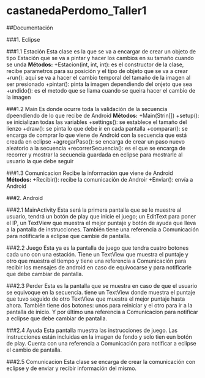 # castanedaPerdomo_Taller1

##Documentación

###1. Eclipse

###1.1 Estación
Esta clase es la que se va a encargar de crear un objeto de tipo Estación que se va a pintar y hacer los cambios en su tamaño cuando se unda
**Métodos:**
+Estacion(int, int, int): es el constructor de la clase, recibe parametros para su posición y el tipo de objeto que se va a crear
+run(): aquí se va a hacer el cambio temporal del tamaño de la imagen al ser presionado
+pintar(): pinta la imagen dependiendo del onjeto que sea
+undido(): es el metodo que se llama cuando se queira hacer el cambio de la imagen

###1.2 Main
Es donde ocurre toda la validación de la secuencia dpeendiendo de lo que recibe de Android
**Métodos:**
+Main(Strin[])
+setup(): se inicializan todas las variables
+settings(): se establece el tamaño del lienzo
+draw(): se pinta lo que debe ir en cada pantalla
+comparar(): se encarga de comprar lo que viene de Android con la secuencia que está creada en eclipse
+agregarPaso(): se encarga de crear un paso nuevo aleatorio a la secuencia
+recorrerSecuencia(): es el que se encarga de recorrer y mostrar la secuencia guardada en eclipse para mostrarle al usuario la que debe seguir

###1.3 Comunicacion
Recibe la información que viene de Android
**Métodos:**
+Recibir(): recibe la comunicación de Androir
+Enviar(): envía a Android


###2. Android

###2.1 MainActivity
Esta será la primera pantalla que se le muestre al usuario, tendrá un botón de play que inicie el juego; un EditText para poner el IP, un TextView que muestra el mejor puntaje y botón de ayuda que lleva a la pantalla de instrucciones. También tiene una referencia a Comunicación para notificarle a eclipse que cambie de pantalla.

###2.2 Juego
Esta ya es la pantalla de juego que tendra cuatro botones cada uno con una estación. Tiene un TextView que muestra el puntaje y otro que muestra el tiempo y tiene una referencia a Comunicación para recibir los mensajes de android en caso de equivocarse y para notificarle que debe cambiar de pantalla.

###2.3 Perder
Esta es la pantalla que se muestra en caso de que el usuario se equivoque en la secuencia. tiene un TextView donde muestra el puntaje que tuvo seguido de otro TextView que muestra el mejor puntaje hasta ahora. También tiene dos botones: unos para reiniciar y el otro para ir a la pantalla de inicio. Y por último una referencia a Comunicacion para notificar a eclipse que debe cambiar de pantalla.

###2.4 Ayuda
Esta pantalla muestra las instrucciones de juego. Las instrucciones están incluidas en la imagen de fondo y solo tien eun botón de play. Cuenta con una referencia a Comunicación para notificar a eclipse el cambio de pantalla.

###2.5 Comunicacion
Esta clase se encarga de crear la comunicación con eclipse y de enviar y recibir información del mismo.
